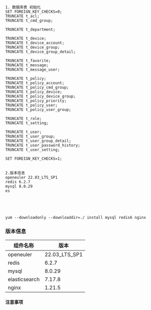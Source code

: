 ```
1. 数据库表 初始化
SET FOREIGN_KEY_CHECKS=0;
TRUNCATE t_acl;
TRUNCATE t_cmd_group;

TRUNCATE t_department;

TRUNCATE t_device;
TRUNCATE t_device_account;
TRUNCATE t_device_group;
TRUNCATE t_device_group_detail;

TRUNCATE t_favorite;
TRUNCATE t_message;
TRUNCATE t_message_user;

TRUNCATE t_policy;
TRUNCATE t_policy_account;
TRUNCATE t_policy_cmd_group;
TRUNCATE t_policy_device;
TRUNCATE t_policy_device_group;
TRUNCATE t_policy_priority;
TRUNCATE t_policy_user;
TRUNCATE t_policy_user_group;

TRUNCATE t_role;
TRUNCATE t_setting;

TRUNCATE t_user;
TRUNCATE t_user_group;
TRUNCATE t_user_group_detail;
TRUNCATE t_user_password_history;
TRUNCATE t_user_setting;

SET FOREIGN_KEY_CHECKS=1;
 

2.版本信息
openeuler 22.03_LTS_SP1
redis 6.2.7
mysql 8.0.29
es 





yum --downloadonly --downloaddir=./ install mysql redis6 nginx
```

### 版本信息

| 组件名称      | 版本          |
| ------------- | ------------- |
| openeuler     | 22.03_LTS_SP1 |
| redis         | 6.2.7         |
| mysql         | 8.0.29        |
| elasticsearch | 7.17.8        |
| nginx         | 1.21.5        |

#### 注意事项

